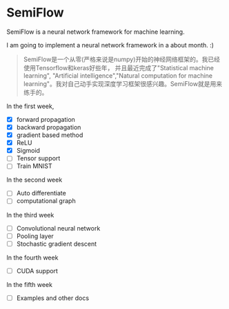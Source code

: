 

# SemiFlow

SemiFlow is a neural network framework for machine learning.

I am going to implement a neural network framework in a about month. :)

> SemiFlow是一个从零(严格来说是numpy)开始的神经网络框架的。我已经使用Tensorflow和keras好些年，
并且最近完成了"Statistical machine learning", "Artificial intelligence","Natural computation 
for machine learning"。我对自己动手实现深度学习框架很感兴趣。SemiFlow就是用来练手的。


In the first week, 

- [x] forward propagation
- [x] backward propagation
- [x] gradient based method
- [x] ReLU
- [x] Sigmoid
- [ ] Tensor support
- [ ] Train MNIST

In the second week

- [ ] Auto differentiate
- [ ] computational graph

In the third week

- [ ] Convolutional neural network
- [ ] Pooling layer
- [ ] Stochastic gradient descent

In the fourth week

- [ ] CUDA support

In the fifth week

- [ ] Examples and other docs
